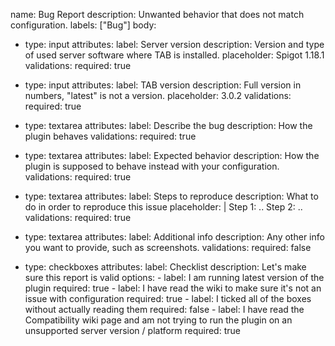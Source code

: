 name: Bug Report
description: Unwanted behavior that does not match configuration.
labels: ["Bug"]
body:
  - type: input
    attributes:
      label: Server version
      description: Version and type of used server software where TAB is installed.
      placeholder: Spigot 1.18.1
    validations:
      required: true

  - type: input
    attributes:
      label: TAB version
      description: Full version in numbers, "latest" is not a version.
      placeholder: 3.0.2
    validations:
      required: true

  - type: textarea
    attributes:
      label: Describe the bug
      description: How the plugin behaves
    validations:
      required: true

  - type: textarea
    attributes:
      label: Expected behavior
      description: How the plugin is supposed to behave instead with your configuration.
    validations:
      required: true

  - type: textarea
    attributes:
      label: Steps to reproduce
      description: What to do in order to reproduce this issue
      placeholder: |
        Step 1: ..
        Step 2: ..
    validations:
      required: true

  - type: textarea
    attributes:
      label: Additional info
      description: Any other info you want to provide, such as screenshots.
    validations:
      required: false
  - type: checkboxes
    attributes:
      label: Checklist
      description: Let's make sure this report is valid
      options:
        - label: I am running latest version of the plugin
          required: true
        - label: I have read the wiki to make sure it's not an issue with configuration
          required: true
        - label: I ticked all of the boxes without actually reading them
          required: false
        - label: I have read the Compatibility wiki page and am not trying to run the plugin on an unsupported server version / platform
          required: true
